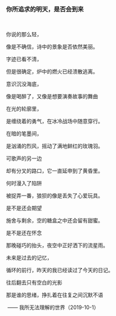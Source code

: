 ### 你所追求的明天，是否会到来

​									

你说的那么轻，

像是不确信，诗中的景象是否依然美丽。



字迹已看不清，

但是很确定，炉中的燃火已经溃散逃离。



意识沉没海底，

像是喝醉了，又像是想要演奏故事的舞曲



在光的轮廓里，

是缠绕着的勇气，在冰冷战场中随意穿行。



在暗的笔墨间，

是汹涌的烈风，摇动了满地鲜红的玫瑰羽。



可歌声的另一边

却有分叉的路口，它一直延申到了黄昏里。



何时漫入了陷阱

被捉弄一番，狼狈的像是丢失了心爱玩具。



是不是还会期望

施舍与剩余，空的糖盒之中还会留有甜蜜。



是不是还在怀念

那晚碰巧的抬头，夜空中正好洒下的流星雨。



未来是过去的记忆，

循环的前行，昨天的我已经读过了今天的日记。



往后翻去只有空白的光影

那是谁的思绪，挣扎着在往复之间沉默不语



​											—— 我所无法理解的世界（2019-10-1）